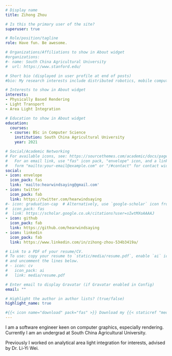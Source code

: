 ```yaml
---
# Display name
title: Zihong Zhou

# Is this the primary user of the site?
superuser: true

# Role/position/tagline
role: Have fun. Be awesome.

# Organizations/Affiliations to show in About widget
#organizations:
#- name: South China Agricultural University
#  url: https://www.stanford.edu/

# Short bio (displayed in user profile at end of posts)
#bio: My research interests include distributed robotics, mobile computing and programmable matter.

# Interests to show in About widget
interests:
- Physically Based Rendering
- Light Transport
- Area Light Integration

# Education to show in About widget
education:
  courses:
  - course: BSc in Computer Science
    institution: South China Agricultural University
    year: 2021

# Social/Academic Networking
# For available icons, see: https://sourcethemes.com/academic/docs/page-builder/#icons
#   For an email link, use "fas" icon pack, "envelope" icon, and a link in the
#   form "mailto:your-email@example.com" or "/#contact" for contact widget.
social:
- icon: envelope
  icon_pack: fas
  link: 'mailto:hearwindsaying@gmail.com'
- icon: twitter
  icon_pack: fab
  link: https://twitter.com/hearwindsaying
#- icon: graduation-cap  # Alternatively, use `google-scholar` icon from `ai` icon pack
#  icon_pack: fas
#  link: https://scholar.google.co.uk/citations?user=sIwtMXoAAAAJ
- icon: github
  icon_pack: fab
  link: https://github.com/hearwindsaying
- icon: linkedin
  icon_pack: fab
  link: https://www.linkedin.com/in/zihong-zhou-534b3419a/

# Link to a PDF of your resume/CV.
# To use: copy your resume to `static/media/resume.pdf`, enable `ai` icons in `params.toml`, 
# and uncomment the lines below.
# - icon: cv
#   icon_pack: ai
#   link: media/resume.pdf

# Enter email to display Gravatar (if Gravatar enabled in Config)
email: ""

# Highlight the author in author lists? (true/false)
highlight_name: true

#{{< icon name="download" pack="fas" >}} Download my {{< staticref "media/demo_resume.pdf" "newtab" >}}resumé{{< /staticref >}}.
---
```


I am a software engineer keen on computer graphics, especially rendering.
Currently I am an undergrad at South China Agricultural University.

Previously I worked on analytical area light integration for interests, advised by Dr. Li-Yi Wei.

